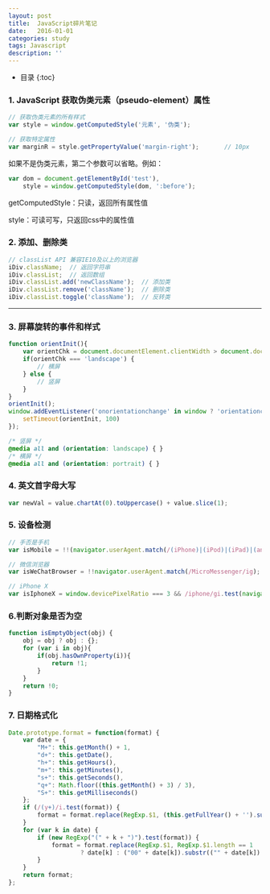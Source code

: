 ```yaml
---
layout: post
title:  JavaScript碎片笔记
date:   2016-01-01
categories: study
tags: Javascript
description: ''
---
```


- 目录
{:toc}

### 1. JavaScript 获取伪类元素（pseudo-element）属性

```javascript
// 获取伪类元素的所有样式
var style = window.getComputedStyle('元素', '伪类');

// 获取特定属性
var marginR = style.getPropertyValue('margin-right');       // 10px
```
如果不是伪类元素，第二个参数可以省略。例如：

```javascript
var dom = document.getElementById('test'),
    style = window.getComputedStyle(dom, ':before');
```

getComputedStyle：只读，返回所有属性值

style：可读可写，只返回css中的属性值


### 2. 添加、删除类

```javascript
// classList API 兼容IE10及以上的浏览器
iDiv.className;  // 返回字符串
iDiv.classList;  // 返回数组   
iDiv.classList.add('newClassName');  // 添加类
iDiv.classList.remove('className');  // 删除类
iDiv.classList.toggle('className');  // 反转类
```

---

### 3. 屏幕旋转的事件和样式

``` javascript
function orientInit(){
    var orientChk = document.documentElement.clientWidth > document.documentElement.clientHeight ? 'landscape' : 'portrait';
    if(orientChk === 'landscape') {
        // 横屏
    } else {
        // 竖屏
    }
}
orientInit();
window.addEventListener('onorientationchange' in window ? 'orientationchange' : 'resize', function(){
    setTimeout(orientInit, 100)
});
```

``` css
/* 竖屏 */
@media all and (orientation: landscape) { }
/* 横屏 */
@media all and (orientation: portrait) { }
```

### 4. 英文首字母大写

``` javascript
var newVal = value.chartAt(0).toUppercase() + value.slice(1);
```

### 5. 设备检测

``` javascript
// 手否是手机
var isMobile = !!(navigator.userAgent.match(/(iPhone)|(iPod)|(iPad)|(android)|(webOS)/i));

// 微信浏览器
var isWeChatBrowser = !!navigator.userAgent.match(/MicroMessenger/ig);

// iPhone X
var isIphoneX = window.devicePixelRatio === 3 && /iphone/gi.test(navigator.userAgent) && screen.width === 375 && screen.height === 812;
```

### 6.判断对象是否为空

``` javascript
function isEmptyObject(obj) {
    obj = obj ? obj : {};
    for (var i in obj){
        if(obj.hasOwnProperty(i)){
            return !1;
        }
    }
    return !0;
}
```

### 7. 日期格式化

``` javascript
Date.prototype.format = function(format) {
    var date = {
        "M+": this.getMonth() + 1,
        "d+": this.getDate(),
        "h+": this.getHours(),
        "m+": this.getMinutes(),
        "s+": this.getSeconds(),
        "q+": Math.floor((this.getMonth() + 3) / 3),
        "S+": this.getMilliseconds()
    };
    if (/(y+)/i.test(format)) {
        format = format.replace(RegExp.$1, (this.getFullYear() + '').substr(4 - RegExp.$1.length));
    }
    for (var k in date) {
        if (new RegExp("(" + k + ")").test(format)) {
            format = format.replace(RegExp.$1, RegExp.$1.length == 1
                    ? date[k] : ("00" + date[k]).substr(("" + date[k]).length));
        }
    }
    return format;
};
```
